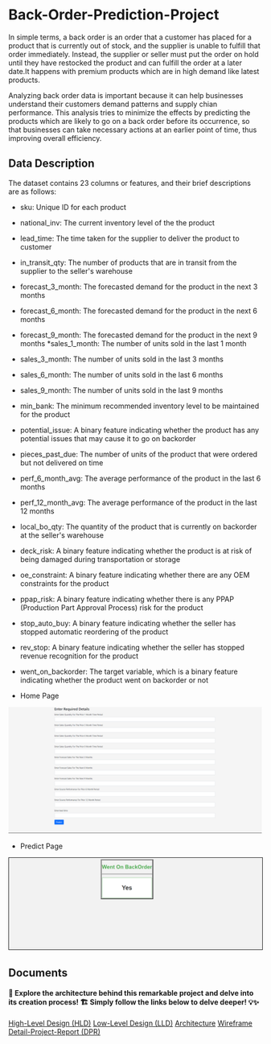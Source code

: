 # Back-Order-Prediction-Project

In simple terms, a back order is an order that a customer has placed for a product that is currently out of stock, and the supplier is unable to fulfill that order immediately. Instead, the supplier or seller must put the order on hold until they have restocked the product and can fulfill the order at a later date.It happens with premium products which are in high demand like latest products.

Analyzing back order data is important because it can help businesses understand their customers demand patterns and supply chian performance. This analysis tries to minimize the effects by predicting the products which are likely to go on a back order before its occurrence, so that businesses can take necessary actions at an earlier point of time, thus improving overall efficiency.

## Data Description 
The dataset contains 23 columns or features, and their brief descriptions are as follows:

* sku: Unique ID for each product
* national_inv: The current inventory level of the the product
* lead_time: The time taken for the supplier to deliver the product to customer
* in_transit_qty: The number of products that are in transit from the supplier to the seller's warehouse
* forecast_3_month: The forecasted demand for the product in the next 3 months
* forecast_6_month: The forecasted demand for the product in the next 6 months
* forecast_9_month: The forecasted demand for the product in the next 9 months
*sales_1_month: The number of units sold in the last 1 month
* sales_3_month: The number of units sold in the last 3 months
* sales_6_month: The number of units sold in the last 6 months
* sales_9_month: The number of units sold in the last 9 months
* min_bank: The minimum recommended inventory level to be maintained for the product
* potential_issue: A binary feature indicating whether the product has any potential issues that may cause it to go on backorder
* pieces_past_due: The number of units of the product that were ordered but not delivered on time
* perf_6_month_avg: The average performance of the product in the last 6 months
* perf_12_month_avg: The average performance of the product in the last 12 months
* local_bo_qty: The quantity of the product that is currently on backorder at the seller's warehouse
* deck_risk: A binary feature indicating whether the product is at risk of being damaged during transportation or storage
* oe_constraint: A binary feature indicating whether there are any OEM constraints for the product
* ppap_risk: A binary feature indicating whether there is any PPAP (Production Part Approval Process) risk for the product
* stop_auto_buy: A binary feature indicating whether the seller has stopped automatic reordering of the product
* rev_stop: A binary feature indicating whether the seller has stopped revenue recognition for the product
* went_on_backorder: The target variable, which is a binary feature indicating whether the product went on backorder or not

* Home Page 

<p align="center">
  <img src="Image\Screenshot 2023-05-18 183317.png" width='600px'>
</p>

* Predict Page
<p align="center">
  <img src="Image\Screenshot 2023-05-18 183504.png" width='600px' border = "1px">
</p>

## Documents
#### 🌟 Explore the architecture behind this remarkable project and delve into its creation process! 🏗️ Simply follow the links below to delve deeper! 💡✨
[High-Level Design (HLD)](https://docs.google.com/document/d/1IdOS6Bodc1R1IZ80uP8Rw0eK-CtCnW7E/edit?usp=sharing&ouid=108516397600379304099&rtpof=true&sd=true)
[Low-Level Design (LLD)](https://docs.google.com/document/d/1-RuXn-oVv-uCk1rssiyt-D4_wp1zh66m/edit?usp=sharing&ouid=108516397600379304099&rtpof=true&sd=true)
[Architecture](https://docs.google.com/document/d/1M1rrB7N-JI0n_46_4O40CsxLt8Gm0JjX/edit?usp=sharing&ouid=108516397600379304099&rtpof=true&sd=true)
[Wireframe](https://docs.google.com/document/d/1ZSIHKPxN7o0KNEVwocoNqAVKO2F9oNmT/edit?usp=share_link&ouid=108516397600379304099&rtpof=true&sd=true)
[Detail-Project-Report (DPR)](https://docs.google.com/document/d/1pYSIQNekmZ_yKuLmtpys-kczNmAJaqEf/edit?usp=sharing&ouid=108516397600379304099&rtpof=true&sd=true)
